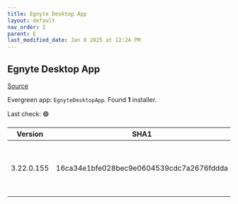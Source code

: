 ```yaml
---
title: Egnyte Desktop App
layout: default
nav_order: 2
parent: E
last_modified_date: Jan 8 2025 at 12:24 PM
---
```


## Egnyte Desktop App

[Source](https://www.egnyte.com/solutions/sharing-collaboration)

Evergreen app: `EgnyteDesktopApp`. Found **1** installer.

Last check: 🟢

| Version    | SHA1                                     | Type | URI                                                                                                                                                                                      |
| ---------- | ---------------------------------------- | ---- | ---------------------------------------------------------------------------------------------------------------------------------------------------------------------------------------- |
| 3.22.0.155 | 16ca34e1bfe028bec9e0604539cdc7a2676fddda | msi  | [https://egnyte-cdn.egnyte.com/egnytedrive/win/en-us/3.22.0/EgnyteDesktopApp_3.22.0_155.msi](https://egnyte-cdn.egnyte.com/egnytedrive/win/en-us/3.22.0/EgnyteDesktopApp_3.22.0_155.msi) |

